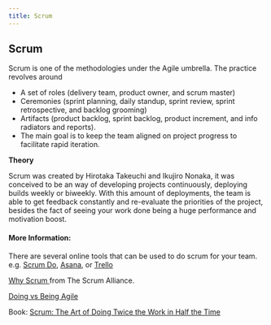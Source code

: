 ```yaml
---
title: Scrum
---
```

## Scrum

Scrum is one of the methodologies under the Agile umbrella. 
The practice revolves around 
- A set of roles (delivery team, product owner, and scrum master)
- Ceremonies (sprint planning, daily standup, sprint review, sprint retrospective, and backlog grooming)
- Artifacts (product backlog, sprint backlog, product increment, and info radiators and reports).
- The main goal is to keep the team aligned on project progress to facilitate rapid iteration.

**Theory**

Scrum was created by Hirotaka Takeuchi and Ikujiro Nonaka, it was conceived to be an way of developing projects continuously, deploying builds weekly or biweekly. With this amount of deployments, the team is able to get feedback constantly and re-evaluate the priorities of the project, besides the fact of seeing your work done being a huge performance and motivation boost.

#### More Information:
There are several online tools that can be used to do scrum for your team. e.g. 
<a href='https://www.scrumdo.com/'>Scrum Do</a>, 
<a href='http://www.asana.com'>Asana</a>, or 
<a href='http://trello.com'>Trello</a>
  
<a href='https://www.scrumalliance.org/why-scrum'> Why Scrum </a> from The Scrum Alliance.

<a href='http://agilitrix.com/2016/04/doing-agile-vs-being-agile/'>Doing vs Being Agile</a>

Book: <a href='https://www.amazon.com.br/Scrum-Doing-Twice-Work-Half/dp/038534645X'>Scrum: The Art of Doing Twice the Work in Half the Time</a>

